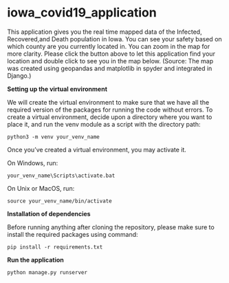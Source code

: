 # iowa_covid19_application

This application gives you the real time mapped data of the Infected, Recovered,and Death population in Iowa. You can see your safety based on which county are you currently located in. You can zoom in the map for more clarity. Please click the button above to
let this application find your location and double click to see you in the map below.
(Source: The map was created using geopandas and matplotlib in spyder and integrated in Django.)

**Setting up the virtual environment**

We will create the virtual environment to make sure that we have all the required version of the packages for running the code without errors.
To create a virtual environment, decide upon a directory where you want to place it, and run the venv module as a script with the directory path:

```
python3 -m venv your_venv_name
```

Once you’ve created a virtual environment, you may activate it.

On Windows, run:

```
your_venv_name\Scripts\activate.bat
```

On Unix or MacOS, run:

```
source your_venv_name/bin/activate
```
**Installation of dependencies**

Before running anything after cloning the repository, please make sure to install the required packages using command:

```
pip install -r requirements.txt
```
**Run the application**
```
python manage.py runserver
```

